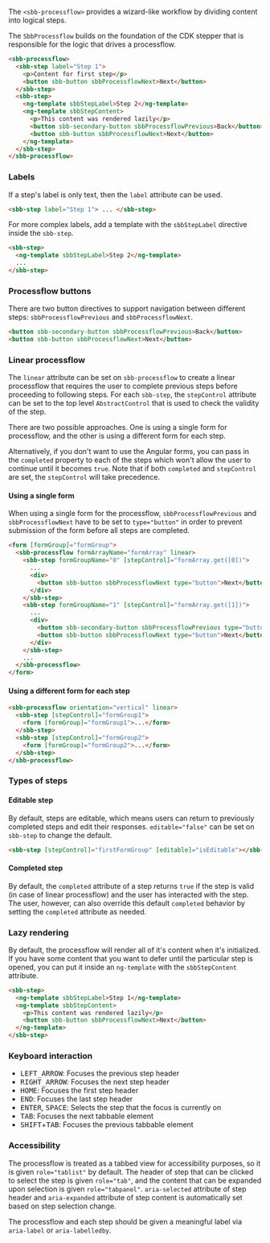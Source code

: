 The `<sbb-processflow>` provides a wizard-like workflow by dividing content into logical steps.

The `SbbProcessflow` builds on the foundation of the CDK stepper that is responsible for the logic
that drives a processflow.

```html
<sbb-processflow>
  <sbb-step label="Step 1">
    <p>Content for first step</p>
    <button sbb-button sbbProcessflowNext>Next</button>
  </sbb-step>
  <sbb-step>
    <ng-template sbbStepLabel>Step 2</ng-template>
    <ng-template sbbStepContent>
      <p>This content was rendered lazily</p>
      <button sbb-secondary-button sbbProcessflowPrevious>Back</button>
      <button sbb-button sbbProcessflowNext>Next</button>
    </ng-template>
  </sbb-step>
</sbb-processflow>
```

### Labels

If a step's label is only text, then the `label` attribute can be used.

```html
<sbb-step label="Step 1"> ... </sbb-step>
```

For more complex labels, add a template with the `sbbStepLabel` directive inside the
`sbb-step`.

```html
<sbb-step>
  <ng-template sbbStepLabel>Step 2</ng-template>
  ...
</sbb-step>
```

### Processflow buttons

There are two button directives to support navigation between different steps:
`sbbProcessflowPrevious` and `sbbProcessflowNext`.

```html
<button sbb-secondary-button sbbProcessflowPrevious>Back</button>
<button sbb-button sbbProcessflowNext>Next</button>
```

### Linear processflow

The `linear` attribute can be set on `sbb-processflow` to create a linear processflow that requires the
user to complete previous steps before proceeding to following steps. For each `sbb-step`, the
`stepControl` attribute can be set to the top level `AbstractControl` that is used to check the
validity of the step.

There are two possible approaches. One is using a single form for processflow, and the other is
using a different form for each step.

Alternatively, if you don't want to use the Angular forms, you can pass in the `completed` property
to each of the steps which won't allow the user to continue until it becomes `true`. Note that if
both `completed` and `stepControl` are set, the `stepControl` will take precedence.

#### Using a single form

When using a single form for the processflow, `sbbProcessflowPrevious` and `sbbProcessflowNext` have to be
set to `type="button"` in order to prevent submission of the form before all steps
are completed.

```html
<form [formGroup]="formGroup">
  <sbb-processflow formArrayName="formArray" linear>
    <sbb-step formGroupName="0" [stepControl]="formArray.get([0])">
      ...
      <div>
        <button sbb-button sbbProcessflowNext type="button">Next</button>
      </div>
    </sbb-step>
    <sbb-step formGroupName="1" [stepControl]="formArray.get([1])">
      ...
      <div>
        <button sbb-secondary-button sbbProcessflowPrevious type="button">Back</button>
        <button sbb-button sbbProcessflowNext type="button">Next</button>
      </div>
    </sbb-step>
    ...
  </sbb-processflow>
</form>
```

#### Using a different form for each step

```html
<sbb-processflow orientation="vertical" linear>
  <sbb-step [stepControl]="formGroup1">
    <form [formGroup]="formGroup1">...</form>
  </sbb-step>
  <sbb-step [stepControl]="formGroup2">
    <form [formGroup]="formGroup2">...</form>
  </sbb-step>
</sbb-processflow>
```

### Types of steps

#### Editable step

By default, steps are editable, which means users can return to previously completed steps and
edit their responses. `editable="false"` can be set on `sbb-step` to change the default.

```html
<sbb-step [stepControl]="firstFormGroup" [editable]="isEditable"></sbb-step>
```

#### Completed step

By default, the `completed` attribute of a step returns `true` if the step is valid (in case of
linear processflow) and the user has interacted with the step. The user, however, can also override
this default `completed` behavior by setting the `completed` attribute as needed.

### Lazy rendering

By default, the processflow will render all of it's content when it's initialized. If you have some
content that you want to defer until the particular step is opened, you can put it inside
an `ng-template` with the `sbbStepContent` attribute.

```html
<sbb-step>
  <ng-template sbbStepLabel>Step 1</ng-template>
  <ng-template sbbStepContent>
    <p>This content was rendered lazily</p>
    <button sbb-button sbbProcessflowNext>Next</button>
  </ng-template>
</sbb-step>
```

### Keyboard interaction

- <kbd>LEFT_ARROW</kbd>: Focuses the previous step header
- <kbd>RIGHT_ARROW</kbd>: Focuses the next step header
- <kbd>HOME</kbd>: Focuses the first step header
- <kbd>END</kbd>: Focuses the last step header
- <kbd>ENTER</kbd>, <kbd>SPACE</kbd>: Selects the step that the focus is currently on
- <kbd>TAB</kbd>: Focuses the next tabbable element
- <kbd>SHIFT</kbd>+<kbd>TAB</kbd>: Focuses the previous tabbable element

### Accessibility

The processflow is treated as a tabbed view for accessibility purposes, so it is given
`role="tablist"` by default. The header of step that can be clicked to select the step
is given `role="tab"`, and the content that can be expanded upon selection is given
`role="tabpanel"`. `aria-selected` attribute of step header and `aria-expanded` attribute of
step content is automatically set based on step selection change.

The processflow and each step should be given a meaningful label via `aria-label` or `aria-labelledby`.
